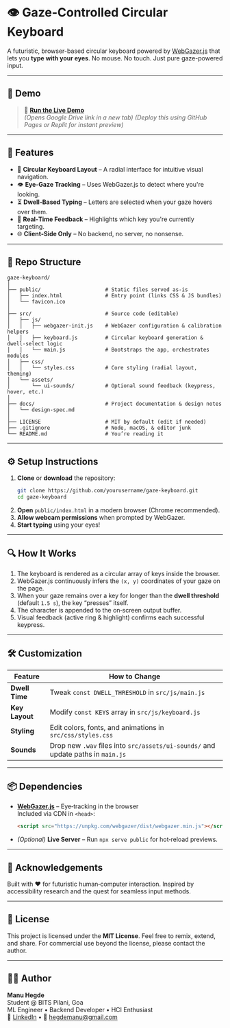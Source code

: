 # 👁️ Gaze-Controlled Circular Keyboard

A futuristic, browser-based circular keyboard powered by [WebGazer.js](https://webgazer.cs.brown.edu/) that lets you **type with your eyes**. No mouse. No touch. Just pure gaze-powered input.

---

## 🚀 Demo

> 🔗 **[Run the Live Demo](https://drive.google.com/file/d/1WZJHW_LOzKFLq4eph7la2MD-Uc6XrhX0/view?usp=drive_link)**  
> *(Opens Google Drive link in a new tab)*
> *(Deploy this using GitHub Pages or Replit for instant preview)*

---

## 🧠 Features

- 🔵 **Circular Keyboard Layout** – A radial interface for intuitive visual navigation.
- 👁️ **Eye‑Gaze Tracking** – Uses WebGazer.js to detect where you're looking.
- ⏳ **Dwell‑Based Typing** – Letters are selected when your gaze hovers over them.
- 🎯 **Real‑Time Feedback** – Highlights which key you're currently targeting.
- 🌐 **Client‑Side Only** – No backend, no server, no nonsense.

---

## 📁 Repo Structure

```text
gaze-keyboard/
│
├── public/                     # Static files served as‑is
│   ├── index.html              # Entry point (links CSS & JS bundles)
│   └── favicon.ico
│
├── src/                        # Source code (editable)
│   ├── js/
│   │   ├── webgazer-init.js    # WebGazer configuration & calibration helpers
│   │   ├── keyboard.js         # Circular keyboard generation & dwell‑select logic
│   │   └── main.js             # Bootstraps the app, orchestrates modules
│   ├── css/
│   │   └── styles.css          # Core styling (radial layout, theming)
│   └── assets/
│       └── ui-sounds/          # Optional sound feedback (keypress, hover, etc.)
│
├── docs/                       # Project documentation & design notes
│   └── design‑spec.md
│
├── LICENSE                     # MIT by default (edit if needed)
├── .gitignore                  # Node, macOS, & editor junk
└── README.md                   # You’re reading it
```

---

## ⚙️ Setup Instructions

1. **Clone** or **download** the repository:
   ```bash
   git clone https://github.com/yourusername/gaze-keyboard.git
   cd gaze-keyboard
   ```
2. **Open** `public/index.html` in a modern browser (Chrome recommended).
3. **Allow webcam permissions** when prompted by WebGazer.
4. **Start typing** using your eyes!

---

## 🔍 How It Works

1. The keyboard is rendered as a circular array of keys inside the browser.
2. WebGazer.js continuously infers the `(x, y)` coordinates of your gaze on the page.
3. When your gaze remains over a key for longer than the **dwell threshold** (default `1.5 s`), the key “presses” itself.
4. The character is appended to the on‑screen output buffer.
5. Visual feedback (active ring & highlight) confirms each successful keypress.

---

## 🛠️ Customization

| Feature          | How to Change                                    |
|------------------|--------------------------------------------------|
| **Dwell Time**   | Tweak `const DWELL_THRESHOLD` in `src/js/main.js` |
| **Key Layout**   | Modify `const KEYS` array in `src/js/keyboard.js` |
| **Styling**      | Edit colors, fonts, and animations in `src/css/styles.css` |
| **Sounds**       | Drop new `.wav` files into `src/assets/ui-sounds/` and update paths in `main.js` |

---

## 📦 Dependencies

- **[WebGazer.js](https://webgazer.cs.brown.edu/)** – Eye‑tracking in the browser  
  Included via CDN in `<head>`:
  ```html
  <script src="https://unpkg.com/webgazer/dist/webgazer.min.js"></script>
  ```
- *(Optional)* **Live Server** – Run `npx serve public` for hot‑reload previews.

---

## 🙌 Acknowledgements

Built with ❤️ for futuristic human‑computer interaction. Inspired by accessibility research and the quest for seamless input methods.

---

## 📜 License

This project is licensed under the **MIT License**. Feel free to remix, extend, and share. For commercial use beyond the license, please contact the author.

---

## 👨‍💻 Author

**Manu Hegde**  
Student @ BITS Pilani, Goa  
ML Engineer • Backend Developer • HCI Enthusiast  
🔗 [LinkedIn](https://www.linkedin.com/in/hegdemanu/) • 📧 hegdemanu@gmail.com

